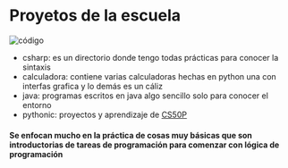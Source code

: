 # Proyetos de la escuela 
![código](https://th.bing.com/th/id/R.20411b6a406b96a0e2f3223f8e6b0aa8?rik=9p6tD8gjg9M2JQ&pid=ImgRaw&r=0)

- csharp: es un directorio donde tengo todas prácticas para conocer la sintaxis
- calculadora: contiene varias calculadoras hechas en python una con interfas grafica y lo demás es un cáliz
- java: programas escritos en java algo sencillo solo para conocer el entorno
- pythonic: proyectos y aprendizaje de [CS50P](https://youtube.com/playlist?list=PLhQjrBD2T3817j24-GogXmWqO5Q5vYy0V&si=6LhFS9GU2p6qklvU)

#### Se enfocan mucho en la práctica de cosas muy básicas que son introductorias de tareas de programación para comenzar con lógica de programación 






